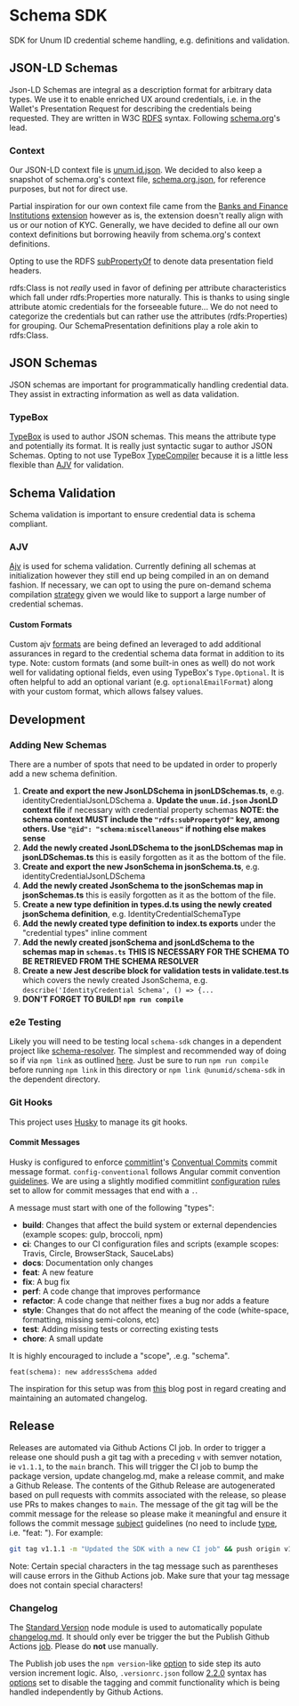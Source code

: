 # Schema SDK
SDK for Unum ID credential scheme handling, e.g. definitions and validation.

## JSON-LD Schemas
Json-LD Schemas are integral as a description format for arbitrary data types. We use it to enable enriched UX around credentials, i.e. in the Wallet's Presentation Request for describing the credentials being requested. They are written in W3C [RDFS](https://www.w3.org/TR/rdf-schema/) syntax. Following [schema.org](https://github.com/schemaorg/schemaorg/)'s lead. 

### Context 
Our JSON-LD context file is [unum.id.json](/src/context/unum.id.json). We decided to also keep a snapshot of schema.org's context file, [schema.org.json](/src/context/schema.org.json), for reference purposes, but not for direct use.

Partial inspiration for our own context file came from the [Banks and Finance Institutions](https://schema.org/docs/financial.html) [extension](https://schema.org/docs/documents.html#:~:text=to%20add%20detail.-,Extensions,-Health%20and%20medical) however as is, the extension doesn't really align with us or our notion of KYC. Generally, we have decided to define all our own context definitions but borrowing heavily from schema.org's context definitions.

Opting to use the RDFS [subPropertyOf](https://www.w3.org/TR/rdf-schema/#ch_subpropertyof) to denote data presentation field headers.

rdfs:Class is not _really_ used in favor of defining per attribute characteristics which fall under rdfs:Properties more naturally. This is thanks to using single attribute atomic credentials for the forseeable future... We do not need to categorize the credentials but can rather use the attributes (rdfs:Properties) for grouping. Our SchemaPresentation definitions play a role akin to rdfs:Class. 

## JSON Schemas
JSON schemas are important for programmatically handling credential data. They assist in extracting information as well as data validation.

### TypeBox
[TypeBox](https://github.com/sinclairzx81/typebox) is used to author JSON schemas. This means the attribute type and potentially its format. It is really just syntactic sugar to author JSON Schemas. Opting to not use TypeBox [TypeCompiler](https://github.com/sinclairzx81/typebox#typecompiler) because it is a little less flexible than [AJV](###AJV) for validation.

## Schema Validation
Schema validation is important to ensure credential data is schema compliant.

### AJV
[Ajv](https://ajv.js.org/guide/why-ajv.html) is used for schema validation. Currently defining all schemas at initialization however they still end up being compiled in an on demand fashion. If necessary, we can opt to using the pure on-demand schema compilation [strategy](https://ajv.js.org/guide/managing-schemas.html#pre-adding-all-schemas-vs-adding-on-demand) given we would like to support a large number of credential schemas.

#### Custom Formats
Custom ajv [formats](https://ajv.js.org/guide/formats.html#user-defined-formats) are being defined an leveraged to add additional assurances in regard to the credential schema data format in addition to its type.
Note: custom formats (and some built-in ones as well) do not work well for validating optional fields, even using TypeBox's `Type.Optional`. It is often helpful to add an optional variant (e.g. `optionalEmailFormat`) along with your custom format, which allows falsey values.

## Development
### Adding New Schemas
There are a number of spots that need to be updated in order to properly add a new schema definition.

1. **Create and export the new JsonLDSchema in jsonLDSchemas.ts**, e.g. identityCredentialJsonLDSchema
    a. **Update the `unum.id.json` JsonLD context file** if necessary with credential property schemas **NOTE: the schema context MUST include the `"rdfs:subPropertyOf"` key, among others. Use `"@id": "schema:miscellaneous"` if nothing else makes sense**
2. **Add the newly created JsonLDSchema to the jsonLDSchemas map in jsonLDSchemas.ts** this is easily forgotten as it as the bottom of the file.
3. **Create and export the new JsonSchema in jsonSchema.ts**, e.g. identityCredentialJsonLDSchema
4. **Add the newly created JsonSchema to the jsonSchemas map in jsonSchemas.ts** this is easily forgotten as it as the bottom of the file.
5. **Create a new type definition in types.d.ts using the newly created jsonSchema definition**, e.g. IdentityCredentialSchemaType
6. **Add the newly created type definition to index.ts exports** under the "credential types" inline comment
7. **Add the newly created jsonSchema and jsonLdSchema to the schemas map in `schemas.ts`** **THIS IS NECESSARY FOR THE SCHEMA TO BE RETRIEVED FROM THE SCHEMA RESOLVER**
8. **Create a new Jest describe block for validation tests in validate.test.ts** which covers the newly created JsonSchema, e.g. `describe('IdentityCredential Schema', () => {...`
9. **DON'T FORGET TO BUILD! `npm run compile`**

### e2e Testing
Likely you will need to be testing local `schema-sdk` changes in a dependent project like [schema-resolver](https://github.com/UnumID/schema-resolver). The simplest and recommended way of doing so if via `npm link` as outlined [here](https://www.geeksforgeeks.org/how-to-install-a-local-module-using-npm/). Just be sure to run `npm run compile` before running `npm link` in this directory or `npm link @unumid/schema-sdk` in the dependent directory.

### Git Hooks
This project uses [Husky](https://github.com/typicode/husky) to manage its git hooks.

#### Commit Messages
 Husky is configured to enforce [commitlint](https://github.com/conventional-changelog/commitlint/tree/master/%40commitlint/config-conventional)'s [Conventual Commits](https://www.conventionalcommits.org/en/v1.0.0-beta.2/) commit message format. `config-conventional` follows Angular commit convention [guidelines](https://github.com/angular/angular/blob/22b96b9/CONTRIBUTING.md#-commit-message-guidelines). We are using a slightly modified commitlint [configuration](.commitlintrc.json) [rules](https://commitlint.js.org/#/reference-rules) set to allow for commit messages that end with a `.`.

A message must start with one of the following "types":

* **build**: Changes that affect the build system or external dependencies (example scopes: gulp, broccoli, npm)
* **ci**: Changes to our CI configuration files and scripts (example scopes: Travis, Circle, BrowserStack, SauceLabs)
* **docs**: Documentation only changes
* **feat**: A new feature
* **fix**: A bug fix
* **perf**: A code change that improves performance
* **refactor**: A code change that neither fixes a bug nor adds a feature
* **style**: Changes that do not affect the meaning of the code (white-space, formatting, missing semi-colons, etc)
* **test**: Adding missing tests or correcting existing tests
* **chore**: A small update

It is highly encouraged to include a "scope", .e.g. "schema". 
```
feat(schema): new addressSchema added
```

The inspiration for this setup was from [this](https://mokkapps.de/blog/how-to-automatically-generate-a-helpful-changelog-from-your-git-commit-messages/) blog post in regard creating and maintaining an automated changelog.

## Release
Releases are automated via Github Actions CI job. In order to trigger a release one should push a git tag with a preceding `v` with semver notation, ie `v1.1.1`, to the `main` branch. This will trigger the CI job to bump the package version, update changelog.md, make a release commit, and make a Github Release. The contents of the Github Release are autogenerated based on pull requests with commits associated with the release, so please use PRs to makes changes to `main`. The message of the git tag will be the commit message for the release so please make it meaningful and ensure it follows the commit message [subject](https://github.com/angular/angular/blob/22b96b9/CONTRIBUTING.md#subject) guidelines (no need to include [type](https://github.com/angular/angular/blob/22b96b9/CONTRIBUTING.md#type), i.e. "feat: "). For example:

```sh
git tag v1.1.1 -m "Updated the SDK with a new CI job" && push origin v1.1.1
```
Note: Certain special characters in the tag message such as parentheses will cause errors in the Github Actions job. Make sure that your tag message does not contain special characters!
### Changelog
The [Standard Version](https://github.com/conventional-changelog/standard-version) node module is used to automatically populate [changelog.md](/CHANGELOG.md). It should only ever be trigger the but the Publish Github Actions [job](.github/workflows/publish.yaml). Please do **not** use manually.

The Publish job uses the `npm version`-like [option](https://github.com/conventional-changelog/standard-version#release-as-a-target-type-imperatively-npm-version-like) to side step its auto version increment logic. Also, `.versionrc.json` follow [2.2.0](https://github.com/conventional-changelog/conventional-changelog-config-spec/blob/master/versions/2.2.0/README.md) syntax has [options](https://github.com/conventional-changelog/standard-version#skipping-lifecycle-steps) set to disable the tagging and commit functionality which is being handled independently by Github Actions.
